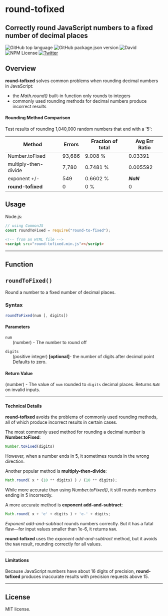 # round-tofixed

Correctly round JavaScript numbers to a fixed number of decimal places
---
![GitHub top language](https://img.shields.io/github/languages/top/terrymorse58/round-tofixed)
![GitHub package.json version](https://img.shields.io/github/package-json/v/terrymorse58/round-tofixed)
![David](https://img.shields.io/david/terrymorse58/round-tofixed)
![NPM License](https://img.shields.io/npm/l/round-tofixed)
[![Twitter](https://img.shields.io/twitter/follow/terrymorse.svg?style=social&label=@terrymorse)](https://twitter.com/terrymorse)

## Overview
**round-tofixed** solves common problems when rounding decimal numbers in JavaScript:
- the *Math.round()* built-in function only rounds to integers
- commonly used rounding methods for decimal numbers produce incorrect results

#### Rounding Method Comparison

Test results of rounding 1,040,000 random numbers that end with a '5':

Method                 | Errors | Fraction of total | Avg Err Ratio
---------------------- | ------ | ----------------  | ----------
Number.toFixed         | 93,686 | 9.008 %           |  0.03391
multiply-then-divide   |  7,780 | 0.7481 %          |  0.005592
exponent +/-           |   549  | 0.6602 %          |  ***NaN***
**round-tofixed**      |   0    | 0 %               |  0

## Usage
Node.js:
````js
// using CommonJS
const roundToFixed = require("round-to-fixed");
````

````html
<!-- from an HTML file -->
<script src="round-tofixed.min.js"></script>
````
---
## Function

## `roundToFixed()`


Round a number to a fixed number of decimal places.

### Syntax

````js
roundToFixed(num [, digits])
````

#### Parameters
`num`<br>
&nbsp; &nbsp; &nbsp; (number) - The number to round off

`digits`<br>
 &nbsp; &nbsp; &nbsp; (positive integer) **[optional]**- the number of digits after decimal point<br>
 &nbsp; &nbsp; &nbsp; Defaults to zero.

#### Return Value
(number) - The value of `num` rounded to `digits` decimal places. Returns `NaN` on invalid inputs.

---
#### Technical Details
**round-tofixed** avoids the problems of commonly used rounding methods, all of which produce incorrect results in certain cases.

The most commonly used method for rounding a decimal number is **Number.toFixed**:
 ````js
 Number.toFixed(digits)
````
However, when a number ends in 5, it sometimes rounds in the wrong direction.

Another popular method is **multiply-then-divide**:

````js
Math.round( x * (10 ** digits) ) / (10 ** digits);
````
While more accurate than using *Number.toFixed()*, it still rounds numbers ending in 5 incorrectly.
 
A more accurate method is **exponent add-and-subtract**:

````js
Math.round( x + 'e' + digits ) + 'e-' + digits;
````
*Exponent add-and-subtract* rounds numbers correctly. But it has a fatal flaw—for input values smaller than 1e-6, it returns `NaN`.

**round-tofixed** uses the *exponent add-and-subtract* method, but it avoids the `NaN` result, rounding correctly for all values.

---
#### Limitations

Because JavaScript numbers have about 16 digits of precision, **round-tofixed** produces inaccurate results with precision requests above 15.

---
## License

MIT license.
